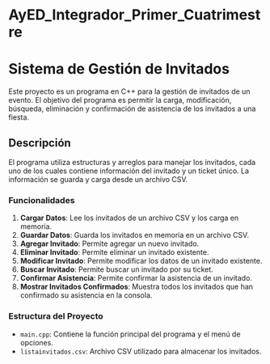 # AyED_Integrador_Primer_Cuatrimestre

# Sistema de Gestión de Invitados

Este proyecto es un programa en C++ para la gestión de invitados de un evento. El objetivo del programa es permitir la carga, modificación, búsqueda, eliminación y confirmación de asistencia de los invitados a una fiesta.

## Descripción

El programa utiliza estructuras y arreglos para manejar los invitados, cada uno de los cuales contiene información del invitado y un ticket único. La información se guarda y carga desde un archivo CSV.

### Funcionalidades

1. **Cargar Datos**: Lee los invitados de un archivo CSV y los carga en memoria.
2. **Guardar Datos**: Guarda los invitados en memoria en un archivo CSV.
3. **Agregar Invitado**: Permite agregar un nuevo invitado.
4. **Eliminar Invitado**: Permite eliminar un invitado existente.
5. **Modificar Invitado**: Permite modificar los datos de un invitado existente.
6. **Buscar Invitado**: Permite buscar un invitado por su ticket.
7. **Confirmar Asistencia**: Permite confirmar la asistencia de un invitado.
8. **Mostrar Invitados Confirmados**: Muestra todos los invitados que han confirmado su asistencia en la consola.

### Estructura del Proyecto

- `main.cpp`: Contiene la función principal del programa y el menú de opciones.
- `listainvitados.csv`: Archivo CSV utilizado para almacenar los invitados.